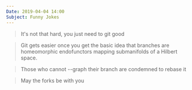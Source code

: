 ```yaml
---
Date: 2019-04-04 14:00
Subject: Funny Jokes
---
```


> It's not that hard, you just need to git good

> Git gets easier once you get the basic idea that branches are homeomorphic endofunctors mapping submanifolds of a Hilbert space.

> Those who cannot --graph their branch are condemned to rebase it

> May the forks be with you
